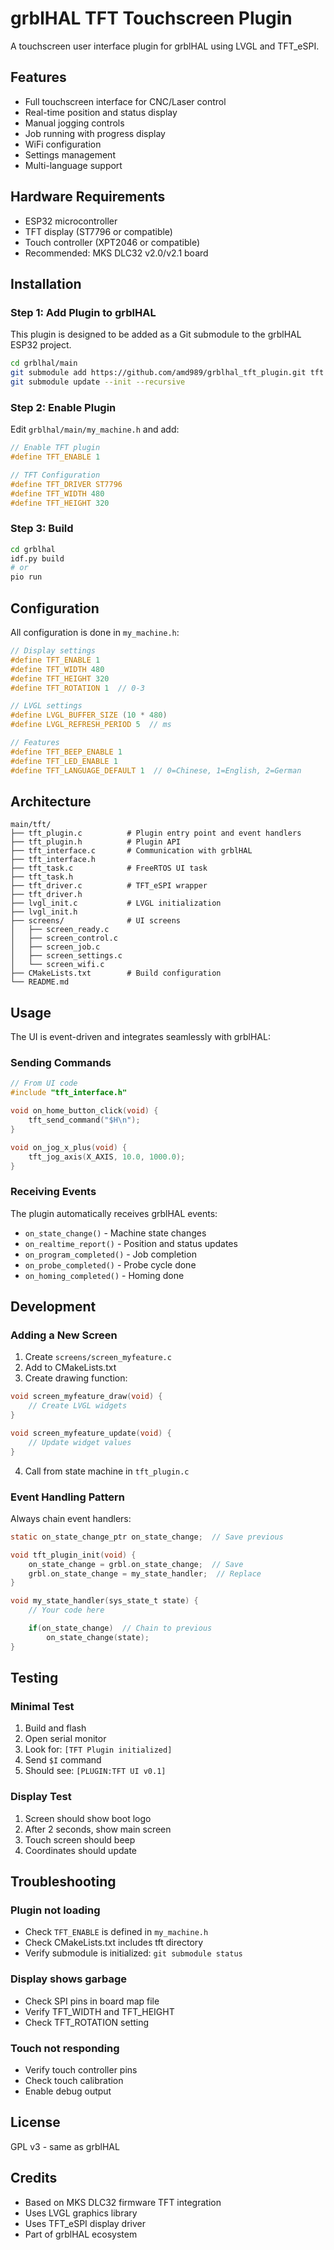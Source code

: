 # grblHAL TFT Touchscreen Plugin

A touchscreen user interface plugin for grblHAL using LVGL and TFT_eSPI.

## Features

- Full touchscreen interface for CNC/Laser control
- Real-time position and status display
- Manual jogging controls
- Job running with progress display
- WiFi configuration
- Settings management
- Multi-language support

## Hardware Requirements

- ESP32 microcontroller
- TFT display (ST7796 or compatible)
- Touch controller (XPT2046 or compatible)
- Recommended: MKS DLC32 v2.0/v2.1 board

## Installation

### Step 1: Add Plugin to grblHAL

This plugin is designed to be added as a Git submodule to the grblHAL ESP32 project.

```bash
cd grblhal/main
git submodule add https://github.com/amd989/grblhal_tft_plugin.git tft
git submodule update --init --recursive
```

### Step 2: Enable Plugin

Edit `grblhal/main/my_machine.h` and add:

```c
// Enable TFT plugin
#define TFT_ENABLE 1

// TFT Configuration
#define TFT_DRIVER ST7796
#define TFT_WIDTH 480
#define TFT_HEIGHT 320
```

### Step 3: Build

```bash
cd grblhal
idf.py build
# or
pio run
```

## Configuration

All configuration is done in `my_machine.h`:

```c
// Display settings
#define TFT_ENABLE 1
#define TFT_WIDTH 480
#define TFT_HEIGHT 320
#define TFT_ROTATION 1  // 0-3

// LVGL settings
#define LVGL_BUFFER_SIZE (10 * 480)
#define LVGL_REFRESH_PERIOD 5  // ms

// Features
#define TFT_BEEP_ENABLE 1
#define TFT_LED_ENABLE 1
#define TFT_LANGUAGE_DEFAULT 1  // 0=Chinese, 1=English, 2=German
```

## Architecture

```
main/tft/
├── tft_plugin.c          # Plugin entry point and event handlers
├── tft_plugin.h          # Plugin API
├── tft_interface.c       # Communication with grblHAL
├── tft_interface.h
├── tft_task.c            # FreeRTOS UI task
├── tft_task.h
├── tft_driver.c          # TFT_eSPI wrapper
├── tft_driver.h
├── lvgl_init.c           # LVGL initialization
├── lvgl_init.h
├── screens/              # UI screens
│   ├── screen_ready.c
│   ├── screen_control.c
│   ├── screen_job.c
│   ├── screen_settings.c
│   └── screen_wifi.c
├── CMakeLists.txt        # Build configuration
└── README.md
```

## Usage

The UI is event-driven and integrates seamlessly with grblHAL:

### Sending Commands

```c
// From UI code
#include "tft_interface.h"

void on_home_button_click(void) {
    tft_send_command("$H\n");
}

void on_jog_x_plus(void) {
    tft_jog_axis(X_AXIS, 10.0, 1000.0);
}
```

### Receiving Events

The plugin automatically receives grblHAL events:

- `on_state_change()` - Machine state changes
- `on_realtime_report()` - Position and status updates
- `on_program_completed()` - Job completion
- `on_probe_completed()` - Probe cycle done
- `on_homing_completed()` - Homing done

## Development

### Adding a New Screen

1. Create `screens/screen_myfeature.c`
2. Add to CMakeLists.txt
3. Create drawing function:

```c
void screen_myfeature_draw(void) {
    // Create LVGL widgets
}

void screen_myfeature_update(void) {
    // Update widget values
}
```

4. Call from state machine in `tft_plugin.c`

### Event Handling Pattern

Always chain event handlers:

```c
static on_state_change_ptr on_state_change;  // Save previous

void tft_plugin_init(void) {
    on_state_change = grbl.on_state_change;  // Save
    grbl.on_state_change = my_state_handler;  // Replace
}

void my_state_handler(sys_state_t state) {
    // Your code here

    if(on_state_change)  // Chain to previous
        on_state_change(state);
}
```

## Testing

### Minimal Test

1. Build and flash
2. Open serial monitor
3. Look for: `[TFT Plugin initialized]`
4. Send `$I` command
5. Should see: `[PLUGIN:TFT UI v0.1]`

### Display Test

1. Screen should show boot logo
2. After 2 seconds, show main screen
3. Touch screen should beep
4. Coordinates should update

## Troubleshooting

### Plugin not loading

- Check `TFT_ENABLE` is defined in `my_machine.h`
- Check CMakeLists.txt includes tft directory
- Verify submodule is initialized: `git submodule status`

### Display shows garbage

- Check SPI pins in board map file
- Verify TFT_WIDTH and TFT_HEIGHT
- Check TFT_ROTATION setting

### Touch not responding

- Verify touch controller pins
- Check touch calibration
- Enable debug output

## License

GPL v3 - same as grblHAL

## Credits

- Based on MKS DLC32 firmware TFT integration
- Uses LVGL graphics library
- Uses TFT_eSPI display driver
- Part of grblHAL ecosystem
